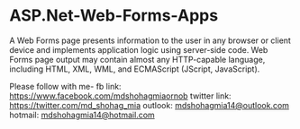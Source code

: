 # ASP.Net-Web-Forms-Apps
A Web Forms page presents information to the user in any browser or client device and implements application logic using server-side code. Web Forms page output may contain almost any HTTP-capable language, including HTML, XML, WML, and ECMAScript (JScript, JavaScript).


Please follow with me- fb link: https://www.facebook.com/mdshohagmiaornob twitter link: https://twitter.com/md_shohag_mia outlook: mdshohagmia14@outlook.com hotmail: mdshohagmia14@hotmail.com


